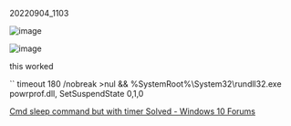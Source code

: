 20220904_1103

![image](https://user-images.githubusercontent.com/111704606/188295206-8e903684-3386-4bb8-a8c5-99ee3c5e6a9e.png)


![image](https://user-images.githubusercontent.com/111704606/188298427-6cd52a0f-b0ec-44d0-8dde-091641e62fd7.png)


this worked

``
    timeout 180 /nobreak >nul && %SystemRoot%\System32\rundll32.exe powrprof.dll, SetSuspendState 0,1,0

[Cmd sleep command but with timer Solved - Windows 10 Forums](https://www.tenforums.com/)
